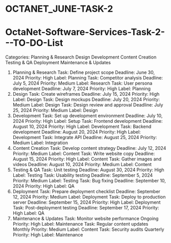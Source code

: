 # OCTANET_JUNE-TASK-2
# OctaNet-Software-Services-Task-2---TO-DO-List
Categories:
Planning & Research
Design
Development
Content Creation
Testing & QA
Deployment
Maintenance & Updates
1. Planning & Research
Task: Define project scope
Deadline: June 30, 2024
Priority: High
Label: Planning
Task: Competitor analysis
Deadline: July 5, 2024
Priority: Medium
Label: Research
Task: User persona development
Deadline: July 7, 2024
Priority: High
Label: Planning
2. Design
Task: Create wireframes
Deadline: July 15, 2024
Priority: High
Label: Design
Task: Design mockups
Deadline: July 20, 2024
Priority: Medium
Label: Design
Task: Design review and approval
Deadline: July 25, 2024
Priority: Medium
Label: Design
3. Development
Task: Set up development environment
Deadline: July 10, 2024
Priority: High
Label: Setup
Task: Frontend development
Deadline: August 10, 2024
Priority: High
Label: Development
Task: Backend development
Deadline: August 20, 2024
Priority: High
Label: Development
Task: Integrate API
Deadline: August 25, 2024
Priority: Medium
Label: Integration
4. Content Creation
Task: Develop content strategy
Deadline: July 12, 2024
Priority: Medium
Label: Content
Task: Write website copy
Deadline: August 15, 2024
Priority: High
Label: Content
Task: Gather images and videos
Deadline: August 10, 2024
Priority: Medium
Label: Content
5. Testing & QA
Task: Unit testing
Deadline: August 30, 2024
Priority: High
Label: Testing
Task: Usability testing
Deadline: September 5, 2024
Priority: Medium
Label: Testing
Task: Bug fixing
Deadline: September 10, 2024
Priority: High
Label: QA
6. Deployment
Task: Prepare deployment checklist
Deadline: September 12, 2024
Priority: Medium
Label: Deployment
Task: Deploy to production server
Deadline: September 15, 2024
Priority: High
Label: Deployment
Task: Post-deployment testing
Deadline: September 17, 2024
Priority: High
Label: QA
7. Maintenance & Updates
Task: Monitor website performance
Ongoing
Priority: High
Label: Maintenance
Task: Regular content updates
Monthly
Priority: Medium
Label: Content
Task: Security audits
Quarterly
Priority: High
Label: Maintenance

